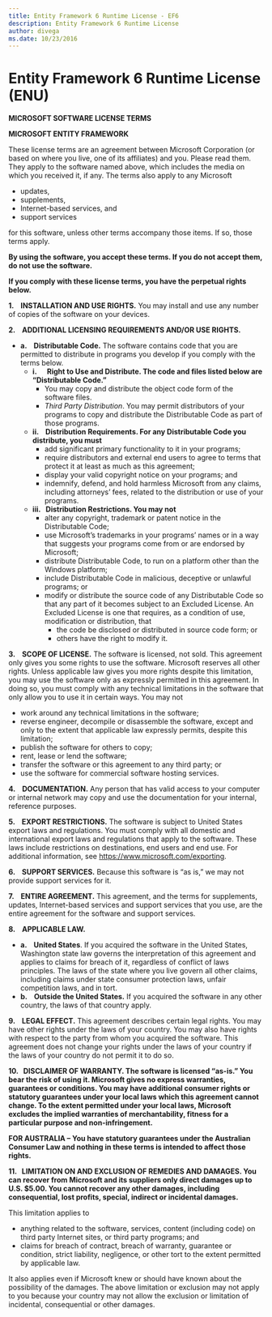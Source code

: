 ```yaml
---
title: Entity Framework 6 Runtime License - EF6
description: Entity Framework 6 Runtime License
author: divega
ms.date: 10/23/2016
---
```

# Entity Framework 6 Runtime License (ENU)
**MICROSOFT SOFTWARE LICENSE TERMS**

**MICROSOFT ENTITY FRAMEWORK**

These license terms are an agreement between Microsoft Corporation (or based on where you live, one of its affiliates) and you. Please read them. They apply to the software named above, which includes the media on which you received it, if any. The terms also apply to any Microsoft

-   updates,
-   supplements,
-   Internet-based services, and
-   support services

for this software, unless other terms accompany those items. If so, those terms apply.

**By using the software, you accept these terms. If you do not accept them, do not use the software.**

**If you comply with these license terms, you have the perpetual rights below.**

**1.    INSTALLATION AND USE RIGHTS.** You may install and use any number of copies of the software on your devices.

**2.    ADDITIONAL LICENSING REQUIREMENTS AND/OR USE RIGHTS.**

-   **a.    Distributable Code.** The software contains code that you are permitted to distribute in programs you develop if you comply with the terms below.
    -   **i.      Right to Use and Distribute. The code and files listed below are “Distributable Code.”**
        -   You may copy and distribute the object code form of the software files.
        -   *Third Party Distribution*. You may permit distributors of your programs to copy and distribute the Distributable Code as part of those programs.
    -   **ii.    Distribution Requirements. For any Distributable Code you distribute, you must**
        -   add significant primary functionality to it in your programs;
        -   require distributors and external end users to agree to terms that protect it at least as much as this agreement;
        -   display your valid copyright notice on your programs; and
        -   indemnify, defend, and hold harmless Microsoft from any claims, including attorneys’ fees, related to the distribution or use of your programs.
    -   **iii.   Distribution Restrictions. You may not**
        -   alter any copyright, trademark or patent notice in the Distributable Code;
        -   use Microsoft’s trademarks in your programs’ names or in a way that suggests your programs come from or are endorsed by Microsoft;
        -   distribute Distributable Code, to run on a platform other than the Windows platform;
        -   include Distributable Code in malicious, deceptive or unlawful programs; or
        -   modify or distribute the source code of any Distributable Code so that any part of it becomes subject to an Excluded License. An Excluded License is one that requires, as a condition of use, modification or distribution, that
            -   the code be disclosed or distributed in source code form; or
            -   others have the right to modify it.

**3.    SCOPE OF LICENSE.** The software is licensed, not sold. This agreement only gives you some rights to use the software. Microsoft reserves all other rights. Unless applicable law gives you more rights despite this limitation, you may use the software only as expressly permitted in this agreement. In doing so, you must comply with any technical limitations in the software that only allow you to use it in certain ways. You may not

-   work around any technical limitations in the software;
-   reverse engineer, decompile or disassemble the software, except and only to the extent that applicable law expressly permits, despite this limitation;
-   publish the software for others to copy;
-   rent, lease or lend the software;
-   transfer the software or this agreement to any third party; or
-   use the software for commercial software hosting services.

**4.    DOCUMENTATION.** Any person that has valid access to your computer or internal network may copy and use the documentation for your internal, reference purposes.

**5.    EXPORT RESTRICTIONS.** The software is subject to United States export laws and regulations. You must comply with all domestic and international export laws and regulations that apply to the software. These laws include restrictions on destinations, end users and end use. For additional information, see https://www.microsoft.com/exporting.

**6.    SUPPORT SERVICES.** Because this software is “as is,” we may not provide support services for it.

**7.    ENTIRE AGREEMENT.** This agreement, and the terms for supplements, updates, Internet-based services and support services that you use, are the entire agreement for the software and support services.

**8.    APPLICABLE LAW.**

-   **a.    United States**. If you acquired the software in the United States, Washington state law governs the interpretation of this agreement and applies to claims for breach of it, regardless of conflict of laws principles. The laws of the state where you live govern all other claims, including claims under state consumer protection laws, unfair competition laws, and in tort.
-   **b.    Outside the United States.** If you acquired the software in any other country, the laws of that country apply.

**9.    LEGAL EFFECT.** This agreement describes certain legal rights. You may have other rights under the laws of your country. You may also have rights with respect to the party from whom you acquired the software. This agreement does not change your rights under the laws of your country if the laws of your country do not permit it to do so.

**10.   DISCLAIMER OF WARRANTY. The software is licensed “as-is.” You bear the risk of using it. Microsoft gives no express warranties, guarantees or conditions. You may have additional consumer rights or statutory guarantees under your local laws which this agreement cannot change. To the extent permitted under your local laws, Microsoft excludes the implied warranties of merchantability, fitness for a particular purpose and non-infringement.**

**FOR AUSTRALIA – You have statutory guarantees under the Australian Consumer Law and nothing in these terms is intended to affect those rights.**

**11.   LIMITATION ON AND EXCLUSION OF REMEDIES AND DAMAGES. You can recover from Microsoft and its suppliers only direct damages up to U.S. $5.00. You cannot recover any other damages, including consequential, lost profits, special, indirect or incidental damages.**

This limitation applies to

-   anything related to the software, services, content (including code) on third party Internet sites, or third party programs; and
-   claims for breach of contract, breach of warranty, guarantee or condition, strict liability, negligence, or other tort to the extent permitted by applicable law.

It also applies even if Microsoft knew or should have known about the possibility of the damages. The above limitation or exclusion may not apply to you because your country may not allow the exclusion or limitation of incidental, consequential or other damages.
